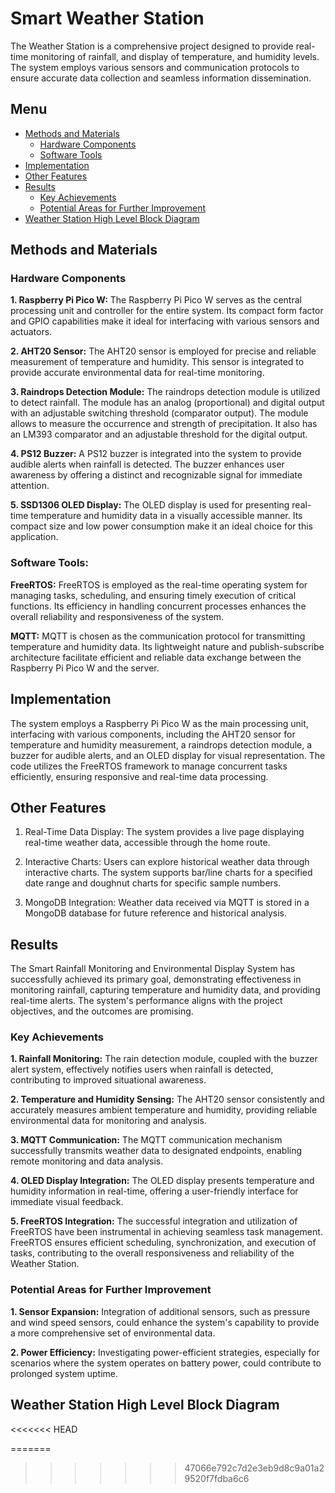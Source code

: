# Smart Weather Station
The Weather Station is a comprehensive project designed to provide real-time monitoring of rainfall, and display of temperature, and humidity levels. The system employs various sensors and communication protocols to ensure accurate data collection and seamless information dissemination.

## Menu

* [Methods and Materials](#methods-and-materials)
  - [Hardware Components](#hardware-components)
  - [Software Tools](#software-tools)
* [Implementation](#implementation)
* [Other Features](#other-features)
* [Results](#results)
  - [Key Achievements](#key-achievements)
  - [Potential Areas for Further Improvement](#potential-areas-for-further-improvement)
* [Weather Station High Level Block Diagram](#weather-station-high-level-block-diagram)

## Methods and Materials

### Hardware Components

**1. Raspberry Pi Pico W:**
The Raspberry Pi Pico W serves as the central processing unit and controller for the entire system. Its compact form factor and GPIO capabilities make it ideal for interfacing with various sensors and actuators.

**2. AHT20 Sensor:**
The AHT20 sensor is employed for precise and reliable measurement of temperature and humidity. This sensor is integrated to provide accurate environmental data for real-time monitoring.

**3. Raindrops Detection Module:**
The raindrops detection module is utilized to detect rainfall. The module has an analog (proportional) and digital output with an adjustable switching threshold (comparator output). The module allows to measure the occurrence and strength of precipitation. It also has an LM393 comparator and an adjustable threshold for the digital output.

**4. PS12 Buzzer:**
A PS12 buzzer is integrated into the system to provide audible alerts when rainfall is detected. The buzzer enhances user awareness by offering a distinct and recognizable signal for immediate attention.

**5. SSD1306 OLED Display:**
The OLED display is used for presenting real-time temperature and humidity data in a visually accessible manner. Its compact size and low power consumption make it an ideal choice for this application.

### Software Tools:

**FreeRTOS:**
FreeRTOS is employed as the real-time operating system for managing tasks, scheduling, and ensuring timely execution of critical functions. Its efficiency in handling concurrent processes enhances the overall reliability and responsiveness of the system.

**MQTT:**
MQTT is chosen as the communication protocol for transmitting temperature and humidity data. Its lightweight nature and publish-subscribe architecture facilitate efficient and reliable data exchange between the Raspberry Pi Pico W and the server.

## Implementation
The system employs a Raspberry Pi Pico W as the main processing unit, interfacing with various components, including the AHT20 sensor for temperature and humidity measurement, a raindrops detection module, a buzzer for audible alerts, and an OLED display for visual representation. The code utilizes the FreeRTOS framework to manage concurrent tasks efficiently, ensuring responsive and real-time data processing.

## Other Features
1. Real-Time Data Display: The system provides a live page displaying real-time weather data, accessible through the home route.

2. Interactive Charts: Users can explore historical weather data through interactive charts. The system supports bar/line charts for a specified date range and doughnut charts for specific sample numbers.

4. MongoDB Integration: Weather data received via MQTT is stored in a MongoDB database for future reference and historical analysis.

## Results
The Smart Rainfall Monitoring and Environmental Display System has successfully achieved its primary goal, demonstrating effectiveness in monitoring rainfall, capturing temperature and humidity data, and providing real-time alerts. The system's performance aligns with the project objectives, and the outcomes are promising.

### Key Achievements

**1. Rainfall Monitoring:**
The rain detection module, coupled with the buzzer alert system, effectively notifies users when rainfall is detected, contributing to improved situational awareness.

**2. Temperature and Humidity Sensing:**
The AHT20 sensor consistently and accurately measures ambient temperature and humidity, providing reliable environmental data for monitoring and analysis.

**3. MQTT Communication:**
The MQTT communication mechanism successfully transmits weather data to designated endpoints, enabling remote monitoring and data analysis.

**4. OLED Display Integration:**
The OLED display presents temperature and humidity information in real-time, offering a user-friendly interface for immediate visual feedback.

**5. FreeRTOS Integration:**
The successful integration and utilization of FreeRTOS have been instrumental in achieving seamless task management. FreeRTOS ensures efficient scheduling, synchronization, and execution of tasks, contributing to the overall responsiveness and reliability of the Weather Station.

### Potential Areas for Further Improvement

**1. Sensor Expansion:**
Integration of additional sensors, such as pressure and wind speed sensors, could enhance the system's capability to provide a more comprehensive set of environmental data.

**2. Power Efficiency:**
Investigating power-efficient strategies, especially for scenarios where the system operates on battery power, could contribute to prolonged system uptime.

## Weather Station High Level Block Diagram 

<<<<<<< HEAD

=======
>>>>>>> 47066e792c7d2e3eb9d8c9a01a29520f7fdba6c6
